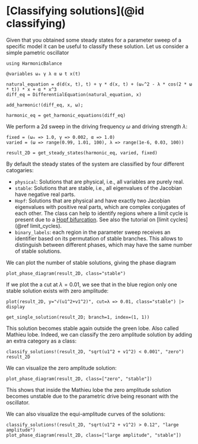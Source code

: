 # [Classifying solutions](@id classifying)

Given that you obtained some steady states for a parameter sweep of a specific model it can be useful to classify these solution. Let us consider a simple pametric oscillator 

```@example classification
using HarmonicBalance

@variables ω₀ γ λ α ω t x(t)

natural_equation = d(d(x, t), t) + γ * d(x, t) + (ω₀^2 - λ * cos(2 * ω * t)) * x + α * x^3
diff_eq = DifferentialEquation(natural_equation, x)

add_harmonic!(diff_eq, x, ω);

harmonic_eq = get_harmonic_equations(diff_eq)
```

We perform a 2d sweep in the driving frequency $\omega$ and driving strength $\lambda$:
```@example classification
fixed = (ω₀ => 1.0, γ => 0.002, α => 1.0)
varied = (ω => range(0.99, 1.01, 100), λ => range(1e-6, 0.03, 100))

result_2D = get_steady_states(harmonic_eq, varied, fixed)
```
By default the steady states of the system are classified by four different catogaries:
* `physical`: Solutions that are physical, i.e., all variables are purely real.
* `stable`: Solutions that are stable, i.e., all eigenvalues of the Jacobian have negative real parts.
* `Hopf`: Solutions that are physical and have exactly two Jacobian eigenvalues with positive real parts, which are complex conjugates of each other. The class can help to identify regions where a limit cycle is present due to a [Hopf bifurcation](https://en.wikipedia.org/wiki/Hopf_bifurcation). See also the tutorial on [limit cycles](@ref limit_cycles).
* `binary_labels`: each region in the parameter sweep receives an identifier based on its permutation of stable branches. This allows to distinguish between different phases, which may have the same number of stable solutions.

We can plot the number of stable solutions, giving the phase diagram
```@example classification
plot_phase_diagram(result_2D, class="stable")
```
If we plot the a cut at $\lambda=0.01$, we see that in the blue region only one stable solution exists with zero amplitude:
```@example classification
plot(result_2D, y="√(u1^2+v1^2)", cut=λ => 0.01, class="stable") |> display
```
```@example classification
get_single_solution(result_2D; branch=1, index=(1, 1))
```
This solution becomes stable again outside the green lobe. Also called Mathieu lobe. Indeed, we can classify the zero amplitude solution by adding an extra category as a class:
```@example classification
classify_solutions!(result_2D, "sqrt(u1^2 + v1^2) < 0.001", "zero")
result_2D
```
We can visualize the zero amplitude solution:
```@example classification
plot_phase_diagram(result_2D, class=["zero", "stable"])
```
This shows that inside the Mathieu lobe the zero amplitude solution becomes unstable due to the parametric drive being resonant with the oscillator.

We can also visualize the equi-amplitude curves of the solutions:
```@example classification
classify_solutions!(result_2D, "sqrt(u1^2 + v1^2) > 0.12", "large amplitude")
plot_phase_diagram(result_2D, class=["large amplitude", "stable"])
```